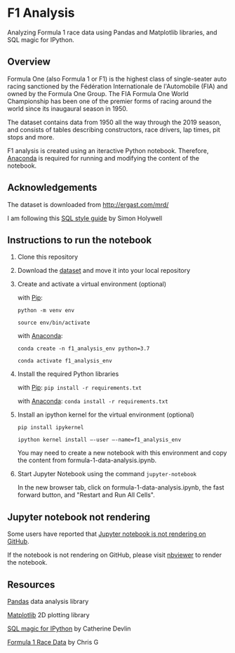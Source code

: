# F1 Analysis
Analyzing Formula 1 race data using Pandas and Matplotlib libraries, and SQL magic for IPython.


## Overview
Formula One (also Formula 1 or F1) is the highest class of single-seater auto racing sanctioned by the 
Fédération Internationale de l'Automobile (FIA) and owned by the Formula One Group. The FIA Formula One 
World Championship has been one of the premier forms of racing around the world since its inaugaural 
season in 1950.

The dataset contains data from 1950 all the way through the 2019 season, and consists of tables describing 
constructors, race drivers, lap times, pit stops and more.

F1 analysis is created using an iteractive Python notebook. Therefore,
[Anaconda](https://www.anaconda.com/distribution/#download-section) is required for running and modifying 
the content of the notebook.


## Acknowledgements

The dataset is downloaded from http://ergast.com/mrd/

I am following this [SQL style guide](https://www.sqlstyle.guide)
by Simon Holywell
    

## Instructions to run the notebook
1.  Clone this repository

2.  Download the [dataset](http://ergast.com/mrd/) and move it into your local repository

3.  Create and activate a virtual environment (optional)

    with [Pip](https://pip.pypa.io/en/stable/):
    
    `python -m venv env`
    
    `source env/bin/activate`
    
    with [Anaconda](https://www.anaconda.com/distribution/):
    
    `conda create -n f1_analysis_env python=3.7`
    
    `conda activate f1_analysis_env`

4.  Install the required Python libraries 

    with [Pip](https://pip.pypa.io/en/stable/):
    `pip install -r requirements.txt`
    
    with [Anaconda](https://www.anaconda.com/distribution/):
    `conda install -r requirements.txt`
    
5.  Install an ipython kernel for the virtual environment (optional)

    `pip install ipykernel`
    
    `ipython kernel install —-user —-name=f1_analysis_env`
    
    You may need to create a new notebook with this environment and copy the content from formula-1-data-analysis.ipynb.
    
6.  Start Jupyter Notebook using the command `jupyter-notebook`

    In the new browser tab, click on formula-1-data-analysis.ipynb, the fast forward button, and "Restart and Run All Cells".


## Jupyter notebook not rendering
Some users have reported that 
[Jupyter notebook is not rendering on GitHub](https://github.com/jupyter/notebook/issues/3035).

If the notebook is not rendering on GitHub, please visit 
[nbviewer](https://nbviewer.jupyter.org/github/jla524/f1-analysis/blob/master/formula-1-data-analysis.ipynb)
to render the notebook.



## Resources 

[Pandas](https://pandas.pydata.org) data analysis library

[Matplotlib](https://matplotlib.org) 2D plotting library

[SQL magic for IPython](https://github.com/catherinedevlin/ipython-sql/blob/master/README.rst) by Catherine Devlin

[Formula 1 Race Data](https://www.kaggle.com/cjgdev/formula-1-race-data-19502017) by Chris G
